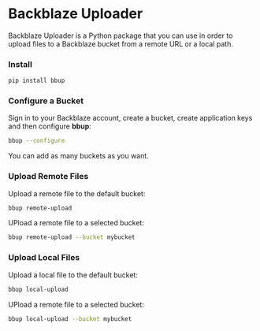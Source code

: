 # Backblaze Uploader

Backblaze Uploader is a Python package that you can use in order to upload files to a Backblaze bucket from a remote URL or a local path.

### Install
```bash
pip install bbup
```

### Configure a Bucket
Sign in to your Backblaze account, create a bucket, create application keys and then configure **bbup**:

```bash
bbup --configure
```

You can add as many buckets as you want.

### Upload Remote Files
Upload a remote file to the default bucket:
```bash
bbup remote-upload
```

UPload a remote file to a selected bucket:

```bash
bbup remote-upload --bucket mybucket
```

### Upload Local Files
Upload a local file to the default bucket:
```bash
bbup local-upload
```

UPload a remote file to a selected bucket:

```bash
bbup local-upload --bucket mybucket
```